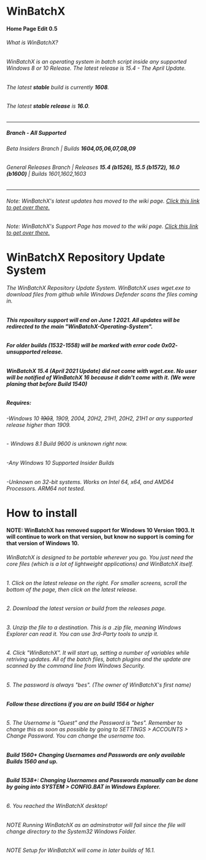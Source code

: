 # WinBatchX
#### Home Page Edit 0.5
###### What is WinBatchX? 

###### WinBatchX is an operating system in batch script inside any supported Windows 8 or 10 Release. The latest release is 15.4 - The April Update. 

###### The latest **stable** build is currently **1608**.

###### The latest **stable release** is **16.0**.

***

##### Branch - All Supported 
###### Beta Insiders Branch | Builds **1604,05,06,07,08,09**
###### General Releases Branch | Releases **15.4 (b1526), 15.5 (b1572), 16.0 (b1600)** | Builds 1601,1602,1603

***

###### Note: WinBatchX's latest updates has moved to the wiki page. [Click this link to get over there.](https://github.com/bes-ptah/WinBatchX/wiki)

###### Note: WinBatchX's Support Page has moved to the wiki page. [Click this link to get over there.](https://github.com/bes-ptah/WinBatchX/wiki/Support-Page)



# WinBatchX Repository Update System
###### The WinBatchX Repository Update System. WinBatchX uses wget.exe to download files from github while Windows Defender scans the files coming in.

###### **This repository support will end on June 1 2021. All updates will be redirected to the main "WinBatchX-Operating-System".**

###### **For older builds (1532-1558) will be marked with error code 0x02- unsupported release.**

###### **WinBatchX 15.4 (April 2021 Update) did not come with wget.exe. No user will be notified of WinBatchX 16 because it didn't come with it. (We were planing that before Build 1540)**


##### Requires: 

###### -Windows 10 ~~1903~~, 1909, 2004, 20H2, 21H1, 20H2, 21H1 or any supported release higher than 1909.

###### - Windows 8.1 Build 9600 is unknown right now.

###### -Any Windows 10 Supported Insider Builds   

###### -Unknown on 32-bit systems. Works on Intel 64, x64, and AMD64 Processors. ARM64 not tested.
 




# How to install

#### **NOTE: WinBatchX has removed support for Windows 10 Version 1903. It will continue to work on that version, but know no support is coming for that version of Windows 10.**

###### WinBatchX is designed to be portable wherever you go. You just need the core files (which is a lot of lightweight applications) and WinBatchX itself.
###### 1. Click on the latest release on the right. For smaller screens, scroll the bottom of the page, then click on the latest release.
###### 2. Download the latest version or build from the releases page.
###### 3. Unzip the file to a destination. This is a .zip file, meaning Windows Explorer can read it. You can use 3rd-Party tools to unzip it.
###### 4. Click "WinBatchX". It will start up, setting a number of variables while retriving updates. All of the batch files, batch plugins and the update are scanned by the command line from Windows Security. 
###### 5. The password is always "bes". (The owner of WinBatchX's first name)

###### **Follow these directions if you are on build 1564 or higher**
###### 5. The Username is "Guest" and the Password is "bes". Remember to change this as soon as possible by going to SETTINGS > ACCOUNTS > Change Password. You can change the username too.

###### **Build 1560+ Changing Usernames and Passwords are only available Builds 1560 and up.**

###### **Build 1538+: Changing Usernames and Passwords manually can be done by going into SYSTEM > CONFIG.BAT in Windows Explorer.**

###### 6. You reached the WinBatchX desktop!

###### NOTE Running WinBatchX as an adminstrator will fail since the file will change directory to the System32 Windows Folder.
###### NOTE Setup for WinBatchX will come in later builds of 16.1.

